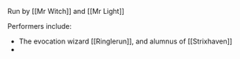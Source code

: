 Run by [[Mr Witch]] and [[Mr Light]]

Performers include:
- The evocation wizard [[Ringlerun]], and alumnus of [[Strixhaven]]
- 